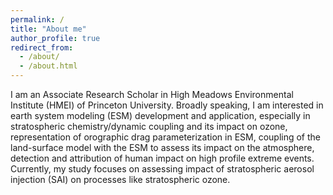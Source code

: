 ```yaml
---
permalink: /
title: "About me"
author_profile: true
redirect_from: 
  - /about/
  - /about.html
---
```


I am an Associate Research Scholar in High Meadows Environmental Institute (HMEI) of Princeton University. Broadly speaking, I am interested in earth system modeling (ESM) development and application, especially in stratospheric chemistry/dynamic coupling and its impact on ozone, representation of orographic drag parameterization in ESM, coupling of the land-surface model with the ESM to assess its impact on the atmosphere, detection and attribution of human impact on high profile extreme events. Currently, my study focuses on assessing impact of stratospheric aerosol injection (SAI) on processes like stratospheric ozone.

